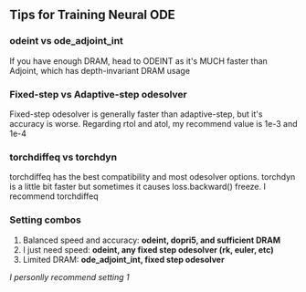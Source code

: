 ## Tips for Training Neural ODE

### odeint vs ode_adjoint_int
If you have enough DRAM, head to ODEINT as it's MUCH faster than Adjoint, which has depth-invariant DRAM usage

### Fixed-step vs Adaptive-step odesolver
Fixed-step odesolver is generally faster than adaptive-step, but it's accuracy is worse. Regarding rtol and atol, my recommend value is 1e-3 and 1e-4

### torchdiffeq vs torchdyn
torchdiffeq has the best compatibility and most odesolver options. torchdyn is a little bit faster but sometimes it causes loss.backward() freeze. I recommend torchdiffeq

### Setting combos
1. Balanced speed and accuracy: **odeint, dopri5, and sufficient DRAM**
2. I just need speed: **odeint, any fixed step odesolver (rk, euler, etc)**
3. Limited DRAM: **ode_adjoint_int, fixed step odesolver**

*I personlly recommend setting 1*
